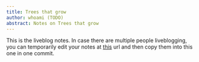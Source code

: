 ```yaml
---
title: Trees that grow
author: whoami (TODO)
abstract: Notes on Trees that grow
---
```


This is the liveblog notes.  In case there are multiple
people liveblogging, you can temporarily edit your notes
at [this](trees-that-grow/template.md) url and then copy them into this one in one
commit.
